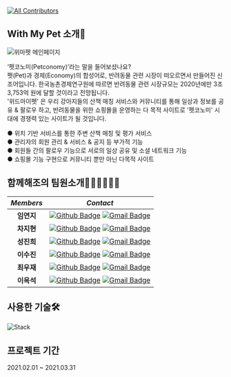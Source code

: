 <!-- ALL-CONTRIBUTORS-BADGE:START - Do not remove or modify this section -->
[![All Contributors](https://img.shields.io/badge/all_contributors-6-pink.svg?style=flat-square)](#contributors-)
<!-- ALL-CONTRIBUTORS-BADGE:END -->
## With My Pet 소개🐶
![위마펫 메인페이지](https://user-images.githubusercontent.com/75344406/112977326-e0eeda00-9190-11eb-934d-fce64a6352aa.jpg)



‘펫코노미(Petconomy)’라는 말을 들어보셨나요?<br>
 펫(Pet)과 경제(Economy)의 합성어로, 반려동물 관련 시장이 떠오르면서 만들어진 신조어입니다. 한국농촌경제연구원에 따르면 반려동물 관련 시장규모는 2020년에만 3조 3,753억 원에 달할 것이라고 전망됩니다.<br>
'위드마이펫' 은 우리 강아지들의 산책 매칭 서비스와 커뮤니티를 통해 일상과 정보를 공유 & 팔로우 하고, 반려동물을 위한 쇼핑몰을 운영하는 다 목적 사이트로 '펫코노미' 시대에 경쟁력 있는 사이트가 될 것입니다.

● 위치 기반 서비스를 통한 주변 산책 매칭 및 평가 서비스<br>
● 관리자의 회원 관리 & 서비스 & 공지 등 부가적 기능<br>
● 회원들 간의 팔로우 기능으로 서로의 일상 공유 및 소셜 네트워크 기능<br>
● 쇼핑몰 기능 구현으로 커뮤니티 뿐만 아닌 다목적 사이트


## 함께해조의 팀원소개👩‍👩👩‍👩👨‍👨

|*Members*|*Contact*|
|:---:|---|
|**임연지**|[![Github Badge](https://img.shields.io/badge/-Github-000?style=flat-square&logo=Github&logoColor=white)](https://github.com/Limy-901) [![Gmail Badge](https://img.shields.io/badge/-misty901@naver.com-c14438?style=flat-square&logo=Gmail&logoColor=white&link=mailto:misty901@naver.com)](mailto:misty901@naver.com)|
|**차지현**|[![Github Badge](https://img.shields.io/badge/-Github-000?style=flat-square&logo=Github&logoColor=white)](https://github.com/chloeakazhixian) [![Gmail Badge](https://img.shields.io/badge/-thisis_chloe@naver.com-c14438?style=flat-square&logo=Gmail&logoColor=white&link=mailto:thisis_chloe@naver.com)](mailto:thisis_chloe@naver.com)|
|**성진희**|[![Github Badge](https://img.shields.io/badge/-Github-000?style=flat-square&logo=Github&logoColor=white)](https://github.com/dragongit94) [![Gmail Badge](https://img.shields.io/badge/-thecolorpoetic@gmail.com-c14438?style=flat-square&logo=Gmail&logoColor=white&link=mailto:thecolorpoetic@gmail.com)](mailto:thecolorpoetic@gmail.com)|
|**이수진**|[![Github Badge](https://img.shields.io/badge/-Github-000?style=flat-square&logo=Github&logoColor=white)](https://github.com/leesujin123) [![Gmail Badge](https://img.shields.io/badge/-lsj432988@naver.com-c14438?style=flat-square&logo=Gmail&logoColor=white&link=mailto:lsj432988@naver.com)](mailto:lsj432988@naver.com)|
|**최우재**|[![Github Badge](https://img.shields.io/badge/-Github-000?style=flat-square&logo=Github&logoColor=white)](https://github.com/achoal1023) [![Gmail Badge](https://img.shields.io/badge/-achoal@naver.com-c14438?style=flat-square&logo=Gmail&logoColor=white&link=mailto:achoal@naver.com)](mailto:achoal@naver.com)|
|**이옥석**|[![Github Badge](https://img.shields.io/badge/-Github-000?style=flat-square&logo=Github&logoColor=white)](https://github.com/suadeomgit) [![Gmail Badge](https://img.shields.io/badge/-suadeomgit@gmail.com-c14438?style=flat-square&logo=Gmail&logoColor=white&link=mailto:suadeomgit@gmail.com)](mailto:suadeomgit@gmail.com)|


## 사용한 기술🛠
![Stack](https://user-images.githubusercontent.com/75344302/112785046-0f37c100-908e-11eb-8f10-249dd5a9a63d.png)

## 프로젝트 기간
2021.02.01 ~ 2021.03.31


## 
